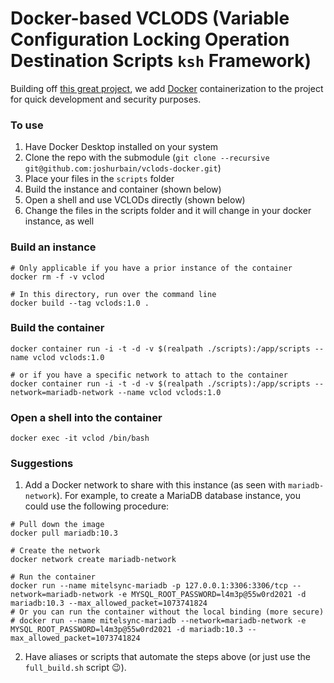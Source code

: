 # Docker-based VCLODS (Variable Configuration Locking Operation Destination Scripts `ksh` Framework)
Building off [this great project](https://github.com/cstobey/vclods), we add [Docker](https://www.docker.com/get-started/) containerization to the project for quick development and security purposes.

### To use
1. Have Docker Desktop installed on your system
2. Clone the repo with the submodule (`git clone --recursive git@github.com:joshurbain/vclods-docker.git`)
3. Place your files in the `scripts` folder
4. Build the instance and container (shown below)
5. Open a shell and use VCLODs directly (shown below)
6. Change the files in the scripts folder and it will change in your docker instance, as well


### Build an instance
```
# Only applicable if you have a prior instance of the container
docker rm -f -v vclod

# In this directory, run over the command line
docker build --tag vclods:1.0 .
```


### Build the container
```
docker container run -i -t -d -v $(realpath ./scripts):/app/scripts --name vclod vclods:1.0

# or if you have a specific network to attach to the container
docker container run -i -t -d -v $(realpath ./scripts):/app/scripts --network=mariadb-network --name vclod vclods:1.0
```


### Open a shell into the container
```
docker exec -it vclod /bin/bash
```


### Suggestions
1. Add a Docker network to share with this instance (as seen with `mariadb-network`). For example, to create a MariaDB database instance, you could use the following procedure:
```
# Pull down the image
docker pull mariadb:10.3

# Create the network
docker network create mariadb-network

# Run the container
docker run --name mitelsync-mariadb -p 127.0.0.1:3306:3306/tcp --network=mariadb-network -e MYSQL_ROOT_PASSWORD=l4m3p@55w0rd2021 -d mariadb:10.3 --max_allowed_packet=1073741824
# Or you can run the container without the local binding (more secure)
# docker run --name mitelsync-mariadb --network=mariadb-network -e MYSQL_ROOT_PASSWORD=l4m3p@55w0rd2021 -d mariadb:10.3 --max_allowed_packet=1073741824
```

2. Have aliases or scripts that automate the steps above (or just use the `full_build.sh` script 😉).